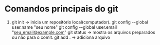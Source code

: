 # Comandos principais do git
1. git init -> inicia um repositório local(computador).
 git config --global user.name "seu nome"
 git config --global user.email "seu_email@example.com"
 git status  -> mostra os arquivos preparados ou não para o comit.
 git add . -> adiciona arquivo